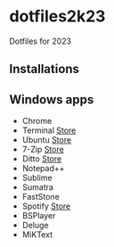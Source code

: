 # dotfiles2k23
Dotfiles for 2023

## Installations


## Windows apps
* Chrome
* Terminal [Store](https://www.microsoft.com/store/productId/9N0DX20HK701)
* Ubuntu [Store](https://www.microsoft.com/store/productId/9PN20MSR04DW)
* 7-Zip [Store](https://apps.microsoft.com/store/detail/XPDNKVCX4QD2DC)
* Ditto [Store](https://www.microsoft.com/store/productId/9NBLGGH3ZBJQ)
* Notepad++
* Sublime
* Sumatra
* FastStone
* Spotify [Store](https://www.microsoft.com/store/productId/9NCBCSZSJRSB)
* BSPlayer
* Deluge
* MiKText
